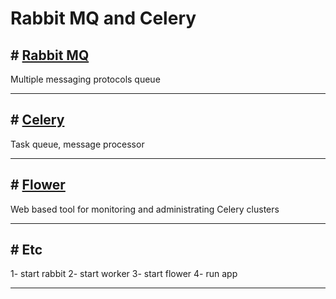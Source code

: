 # Rabbit MQ and Celery

## # [Rabbit MQ](https://www.rabbitmq.com)

Multiple messaging protocols queue
___

## # [Celery](https://docs.celeryproject.org/en/stable/#)

Task queue, message processor
___

## # [Flower](https://flower.readthedocs.io/en/latest/)

Web based tool for monitoring and administrating Celery clusters
___

## # Etc
1- start rabbit
2- start worker
3- start flower
4- run app
___